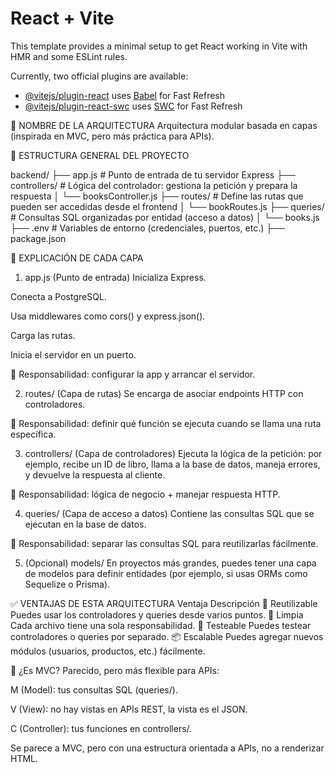 # React + Vite

This template provides a minimal setup to get React working in Vite with HMR and some ESLint rules.

Currently, two official plugins are available:

- [@vitejs/plugin-react](https://github.com/vitejs/vite-plugin-react/blob/main/packages/plugin-react/README.md) uses [Babel](https://babeljs.io/) for Fast Refresh
- [@vitejs/plugin-react-swc](https://github.com/vitejs/vite-plugin-react-swc) uses [SWC](https://swc.rs/) for Fast Refresh

🧱 NOMBRE DE LA ARQUITECTURA
Arquitectura modular basada en capas (inspirada en MVC, pero más práctica para APIs).

📂 ESTRUCTURA GENERAL DEL PROYECTO

backend/
├── app.js                  # Punto de entrada de tu servidor Express
├── controllers/            # Lógica del controlador: gestiona la petición y prepara la respuesta
│   └── booksController.js
├── routes/                 # Define las rutas que pueden ser accedidas desde el frontend
│   └── bookRoutes.js
├── queries/                # Consultas SQL organizadas por entidad (acceso a datos)
│   └── books.js
├── .env                    # Variables de entorno (credenciales, puertos, etc.)
├── package.json

🧩 EXPLICACIÓN DE CADA CAPA
1. app.js (Punto de entrada)
Inicializa Express.

Conecta a PostgreSQL.

Usa middlewares como cors() y express.json().

Carga las rutas.

Inicia el servidor en un puerto.

📌 Responsabilidad: configurar la app y arrancar el servidor.

2. routes/ (Capa de rutas)
Se encarga de asociar endpoints HTTP con controladores.

📌 Responsabilidad: definir qué función se ejecuta cuando se llama una ruta específica.

3. controllers/ (Capa de controladores)
Ejecuta la lógica de la petición: por ejemplo, recibe un ID de libro, llama a la base de datos, maneja errores, y devuelve la respuesta al cliente.

📌 Responsabilidad: lógica de negocio + manejar respuesta HTTP.

4. queries/ (Capa de acceso a datos)
Contiene las consultas SQL que se ejecutan en la base de datos.

📌 Responsabilidad: separar las consultas SQL para reutilizarlas fácilmente.

5. (Opcional) models/
En proyectos más grandes, puedes tener una capa de modelos para definir entidades (por ejemplo, si usas ORMs como Sequelize o Prisma).

✅ VENTAJAS DE ESTA ARQUITECTURA
Ventaja	Descripción
🔄 Reutilizable	Puedes usar los controladores y queries desde varios puntos.
🧹 Limpia	Cada archivo tiene una sola responsabilidad.
🧪 Testeable	Puedes testear controladores o queries por separado.
📦 Escalable	Puedes agregar nuevos módulos (usuarios, productos, etc.) fácilmente.

📌 ¿Es MVC?
Parecido, pero más flexible para APIs:

M (Model): tus consultas SQL (queries/).

V (View): no hay vistas en APIs REST, la vista es el JSON.

C (Controller): tus funciones en controllers/.

Se parece a MVC, pero con una estructura orientada a APIs, no a renderizar HTML.